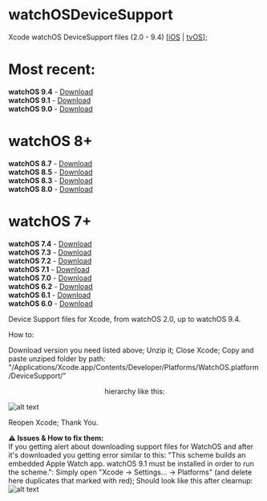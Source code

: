 # watchOSDeviceSupport

Xcode watchOS DeviceSupport files (2.0 - 9.4)
[[iOS](https://github.com/filsv/iPhoneOSDeviceSupport) | [tvOS](https://github.com/filsv/TVOSDeviceSupport)];

# Most recent:</br>
**watchOS 9.4** - [Download](https://github.com/filsv/watchOSDeviceSupport/raw/master/9.4.zip) </br>
**watchOS 9.1** - [Download](https://github.com/filsv/watchOSDeviceSupport/raw/master/9.1.zip) </br>
**watchOS 9.0** - [Download](https://github.com/filsv/watchOSDeviceSupport/raw/master/9.0.zip) </br>

# watchOS 8+</br>
**watchOS 8.7** - [Download](https://github.com/filsv/watchOSDeviceSupport/raw/master/8.7.zip) </br>
**watchOS 8.5** - [Download](https://github.com/filsv/watchOSDeviceSupport/raw/master/8.5.zip) </br>
**watchOS 8.3** - [Download](https://github.com/filsv/watchOSDeviceSupport/raw/master/8.3.zip) </br>
**watchOS 8.0** - [Download](https://github.com/filsv/watchOSDeviceSupport/raw/master/8.0.zip) </br>

# watchOS 7+</br>
**watchOS 7.4** - [Download](https://github.com/filsv/watchOSDeviceSupport/raw/master/7.4.zip) </br>
**watchOS 7.3** - [Download](https://github.com/filsv/watchOSDeviceSupport/raw/master/7.3.zip) </br>
**watchOS 7.2** - [Download](https://github.com/filsv/watchOSDeviceSupport/raw/master/7.2.zip) </br>
**watchOS 7.1** - [Download](https://github.com/filsv/watchOSDeviceSupport/raw/master/7.1.zip) </br>
**watchOS 7.0** - [Download](https://github.com/filsv/watchOSDeviceSupport/raw/master/7.0.zip) </br>
**watchOS 6.2** - [Download](https://github.com/filsv/watchOSDeviceSupport/raw/master/6.2.zip) </br>
**watchOS 6.1** - [Download](https://github.com/filsv/watchOSDeviceSupport/raw/master/6.1.zip) </br>
**watchOS 6.0** - [Download](https://github.com/filsv/watchOSDeviceSupport/raw/master/6.0.zip)

Device Support files for Xcode, from watchOS 2.0, up to watchOS 9.4.

How to:

Download version you need listed above;
Unzip it;
Close Xcode;
Copy and paste unziped folder by path: "/Applications/Xcode.app/Contents/Developer/Platforms/WatchOS.platform/DeviceSupport/" 

<p align="center">hierarchy like this:</p>

![alt text](https://raw.githubusercontent.com/filsv/watchOSDeviceSupport/master/Screen%20Shot%202019-08-02%20at%2015.05.08.png)

Reopen Xcode;
Thank You.


**⚠️ Issues & How to fix them:**</br>
If you getting alert about downloading support files for WatchOS and after it's downloaded you getting error similar to this: "This scheme builds an embedded Apple Watch app. watchOS 9.1 must be installed in order to run the scheme.": Simply open "Xcode -> Settings... -> Platforms" (and delete here duplicates that marked with red);
Should look like this after clearnup:</br>
![alt text](https://github.com/filsv/watchOSDeviceSupport/raw/master/Screenshot%202023-04-23%20at%2019.09.21.png)
